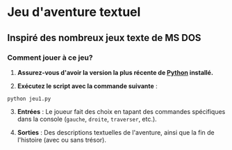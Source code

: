 # Jeu d'aventure textuel
## Inspiré des nombreux jeux texte de MS DOS
### Comment jouer à ce jeu?
1. **Assurez-vous d'avoir la version la plus récente de [Python](https://www.python.org/ftp/python/3.13.2/python-3.13.2-amd64.exe "Install Python Here") installé.**

2. **Exécutez le script avec la commande suivante** :
```shell
python jeu1.py
```

3. **Entrées** :
Le joueur fait des choix en tapant des commandes spécifiques dans la console (`gauche`, `droite`, `traverser`, etc.).

4. **Sorties** :
Des descriptions textuelles de l'aventure, ainsi que la fin de l'histoire (avec ou sans trésor).
